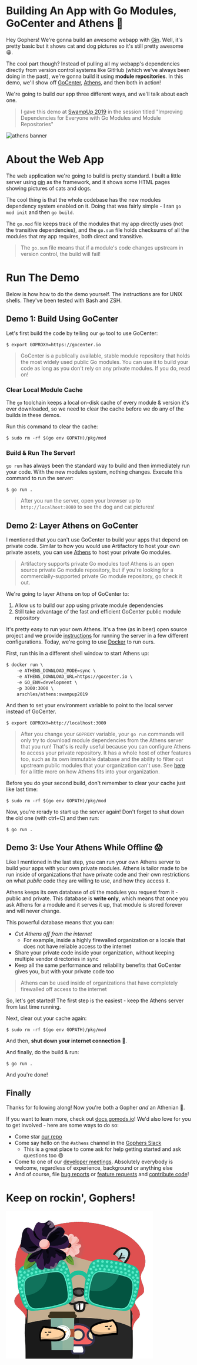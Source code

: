 # Building An App with Go Modules, GoCenter and Athens :tada:

Hey Gophers! We're gonna build an awesome webapp with [Gin](https://github.com/gin-gonic/gin). Well, it's pretty basic but it shows cat and dog pictures so it's still pretty awesome :grinning:.

The cool part though? Instead of pulling all my webapp's dependencies directly from version control systems like GitHub (which we've always been doing in the past), we're gonna build it using **module repositories**. In this demo, we'll show off [GoCenter](https://gocenter.io), [Athens](https://docs.gomods.io), and then both in action!

We're going to build our app three different ways, and we'll talk about each one.

>I gave this demo at [SwampUp 2019](https://sched.co/Nd9W) in the session titled "Improving Dependencies for Everyone with Go Modules and Module Repositories"

![athens banner](https://d33wubrfki0l68.cloudfront.net/517b1a47a4e75a20cbddd06e936d73837d3c2297/c84eb/banner.png)

# About the Web App

The web application we're going to build is pretty standard. I built a little server using [gin](https://github.com/gin-gonic/gin) as the framework, and it shows some HTML pages showing pictures of cats and dogs.

The cool thing is that the whole codebase has the new modules dependency system enabled on it. Doing that was fairly simple - I ran `go mod init` and then `go build`.

The `go.mod` file keeps track of the modules that my app directly uses (not the transitive dependencies), and the `go.sum` file holds checksums of all the modules that my app requires, both direct and transitive.

>The `go.sum` file means that if a module's code changes upstream in version control, the build will fail!

# Run The Demo

Below is how how to do the demo yourself. The instructions are for UNIX shells. They've been tested with Bash and ZSH.

## Demo 1: Build Using GoCenter

Let's first build the code by telling our `go` tool to use GoCenter:

```console
$ export GOPROXY=https://gocenter.io
```

>GoCenter is a publically available, stable module repository that holds the most widely used public Go modules. You can use it to build your code as long as you don't rely on any private modules. If you do, read on!

### Clear Local Module Cache

The `go` toolchain keeps a local on-disk cache of every module & version it's ever downloaded, so we need to clear the cache before we do any of the builds in these demos.

Run this command to clear the cache:

```console
$ sudo rm -rf $(go env GOPATH)/pkg/mod
```

### Build & Run The Server!

`go run` has always been the standard way to build and then immediately run your code. With the new modules system, nothing changes. Execute this command to run the server:

```console
$ go run .
```

>After you run the server, open your browser up to `http://localhost:8080` to see the dog and cat pictures!

## Demo 2: Layer Athens on GoCenter

I mentioned that you can't use GoCenter to build your apps that depend on private code. Similar to how you would use Artifactory to host your own private assets, you can use [Athens](https://docs.gomods.io) to host your private Go modules. 

>Artifactory supports private Go modules too! Athens is an open source private Go module repository, but if you're looking for a commercially-supported private Go module repository, go check it out.

We're going to layer Athens on top of GoCenter to:

1. Allow us to build our app using private module dependencies
1. Still take advantage of the fast and efficient GoCenter public module repository 

It's pretty easy to run your own Athens. It's a free (as in beer) open source project and we provide [instructions](https://docs.gomods.io/install) for running the server in a few different configurations. Today, we're going to use [Docker](https://www.docker.com/) to run ours.

First, run this in a different shell window to start Athens up:

```console
$ docker run \
    -e ATHENS_DOWNLOAD_MODE=sync \
    -e ATHENS_DOWNLOAD_URL=https://gocenter.io \
    -e GO_ENV=development \
    -p 3000:3000 \
    arschles/athens:swampup2019
```

And then to set your environment variable to point to the local server instead of GoCenter.

```console
$ export GOPROXY=http://localhost:3000
```

>After you change your `GOPROXY` variable, your `go run` commands will only try to download module dependencies from the Athens server that you run! That's is really useful because you can configure Athens to access your private repository. It has a whole host of other features too, such as its own immutable database and the ability to filter out upstream public modules that your organization can't use. See [here](https://docs.gomods.io/intro/why/) for a little more on how Athens fits into your organization.

Before you do your second build, don't remember to clear your cache just like last time:

```console
$ sudo rm -rf $(go env GOPATH)/pkg/mod
```

Now, you're rerady to start up the server again! Don't forget to shut down the old one (with ctrl+C) and then run:

```console
$ go run .
```

## Demo 3: Use Your Athens While Offline :scream:

Like I mentioned in the last step, you can run your own Athens server to build your apps with your own private modules. Athens is tailor made to be run inside of organizations that have private code and their own restrictions on what _public_ code they are willing to use, and how they access it.

Athens keeps its own database of _all_ the modules you request from it - public and private. This database is **write only**, which means that once you ask Athens for a module and it serves it up, that module is stored forever and will never change.

This powerful database means that you can:

- _Cut Athens off from the internet_
  - For example, inside a highly firewalled organization or a locale that does not have reliable access to the internet
- Share your private code inside your organization, without keeping multiple vendor directories in sync
- Keep all the same performance and reliability benefits that GoCenter gives you, but with your private code too

>Athens can be used inside of organizations that have completely firewalled off access to the internet

So, let's get started! The first step is the easiest - keep the Athens server from last time running.

Next, clear out your cache again:

```console
$ sudo rm -rf $(go env GOPATH)/pkg/mod
```

And then, **shut down your internet connection** :see_no_evil:.

And finally, do the build & run:

```console
$ go run .
```

And you're done!

## Finally

Thanks for following along! Now you're both a Gopher _and_ an Athenian :green_heart:.

If you want to learn more, check out [docs.gomods.io](https://docs.gomods.io)! We'd also love for you to get involved - here are some ways to do so:

- Come star [our repo](https://github.com/gomods/athens)
- Come say hello on the `#athens` channel in the [Gophers Slack](https://invite.slack.golangbridge.org/)
  - This is a great place to come ask for help getting started and ask questions too :smile:
- Come to one of our [developer meetings](https://docs.gomods.io/contributing/community/developer-meetings/). Absolutely everybody is welcome, regardless of experience, background or anything else
- And of course, file [bug reports](https://github.com/gomods/athens/issues/new/choose) or [feature requests](https://github.com/gomods/athens/issues/new/choose) and [contribute code](https://docs.gomods.io/contributing/new/development/)!

# Keep on rockin', Gophers!

![athens gopher](./athens-gopher.png)
